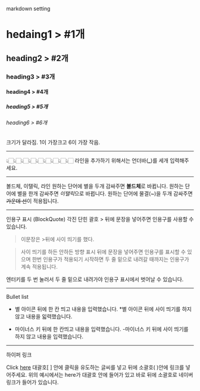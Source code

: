 markdown setting

# hedaing1 > #1개
## heading2 > #2개
### heading3 > #3개
#### heading4 > #4개
##### heading5 > #5개
###### heading6 > #6개

크기가 달라짐. 1이 가장크고 6이 가장 작음.
___

👆🏻👆🏻👆🏻👆🏻👆🏻👆🏻👆🏻👆🏻👆🏻
라인을 추가하기 위해서는 언더바(**_**)를 세개 입력해주세요.

___

볼드체, 이탤릭, 라인
원하는 단어에 별을 두개 감싸주면 **볼드체**로 바뀝니다.
원하는 단어에 별을 한개 감싸주면 *이탤릭*으로 바뀝니다.
원하는 단어에 물결(~)을 두개 감싸주면 ~~가운데 선~~이 적용됩니다.

___

인용구 표시 (BlockQuote)
각진 단힌 괄호 > 뒤에 문장을 넣어주면 인용구를 사용할 수 있습니다.
> 이문장은 >뒤에 사이 띄기를 했다.


>사이 띄기를 하든 안하든 방향 표시 뒤에 문장을 넣어주면 인용구를 표시할 수 있으며
한번 인용구가 적용되기 시작하면 두 줄 밑으로 내려갈 때까지는 인용구가 계속 적용됩니다.

엔터키를 두 번 눌러서 두 줄 밑으로 내려가야 인용구 표시에서 벗어날 수 있습니다.

___

Bullet list
* 별 아이콘 뒤에 한 칸 띄고 내용을 입력했습니다.
*별 아이콘 뒤에 사이 띄기를 하지 않고 내용을 읿력했습니다.
- 마이너스 키 뒤에 한 칸띄고 내용을 입력했습니다.
-마이너스 키 뒤에 사이 띄기를 하지 않고 내용을 입력했습니다.


___
하이퍼 링크

Click [here](www.naver.com)
대괄호[ ] 안에 클릭을 유도하는 글씨를 넣고
뒤에 소괄호( )안에 링크를 넣어주세요.
위의 예시에서는 here가 대괄호 안에 들어가 있고 바로 뒤에 소괄호로 네이버 링크가 들어가 있습니다.

 
